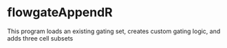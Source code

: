 # flowgateAppendR
This program loads an existing gating set, creates custom gating logic, and adds three cell subsets
